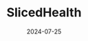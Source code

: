 ---  
layout: startup_page  
title: "SlicedHealth"  
id: "slicedhealth.com"  
permalink: "/slicedhealthslicedhealth.com07252024/"  
website: "https://www.slicedhealth.com/"  
funding_round: "Series A"  
funding_amount: "$5M"  
investors: "Arthur Ventures"  
about: "SlicedHealth™ provides cloud-based SaaS solutions for hospitals to optimize revenue and manage compliance. They integrate AI and machine learning to model and manage contracts, employ business intelligence, ensure price transparency compliance, and improve revenue collection through claim estimation. Their solutions help healthcare providers discover and recover lost revenue."  
markets: "Healthtech, SaaS"  
hq: "Woodstock, Georgia, United States"  
founded_year: ""  
linkedin: ""  
twitter: ""  
instagram: ""  
facebook: ""  
crunchbase: ""  
pitchbook: ""  

date_display: "25-Jul-2024"  
date: "2024-07-25"

# SEO Optimization  
meta_title: "SlicedHealth - Series A Funding ($5M)"  
meta_description: "SlicedHealth, SlicedHealth™ provides cloud-based SaaS solutions for hospitals to optimize revenue and manage compliance. They integrate AI and machine learning to m..."  
meta_keywords: "SlicedHealth, Healthtech, SaaS, Series A funding"  
canonical_url: "https://startup.projectstartups.com/slicedhealthslicedhealth.com07252024/"  
---